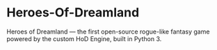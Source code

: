 # Heroes-Of-Dreamland
Heroes of Dreamland — the first open-source rogue-like fantasy game powered by the custom HoD Engine, built in Python 3.
